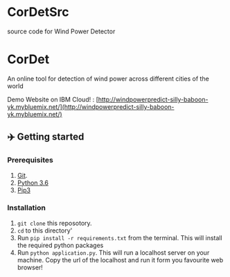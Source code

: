# CorDetSrc
source code for Wind Power Detector
# CorDet
An online tool for detection of wind power across different cities of the world

Demo Website on IBM Cloud! : [http://windpowerpredict-silly-baboon-yk.mybluemix.net/](http://windpowerpredict-silly-baboon-yk.mybluemix.net/)

## ✈️ Getting started
### Prerequisites

1.  [Git](https://git-scm.com/downloads).
2.  [Python 3.6](https://www.python.org/downloads/)
3.  [Pip3](https://pypi.org/project/pip)

### Installation

1. `git clone` this reposotory.
1. `cd` to this directory' 
1.  Run `pip install -r requirements.txt` from the terminal. This will install the required python packages
1.  Run `python application.py`. This will run a localhost server on your machine. Copy the url of the localhost and run it form you favourite web browser!